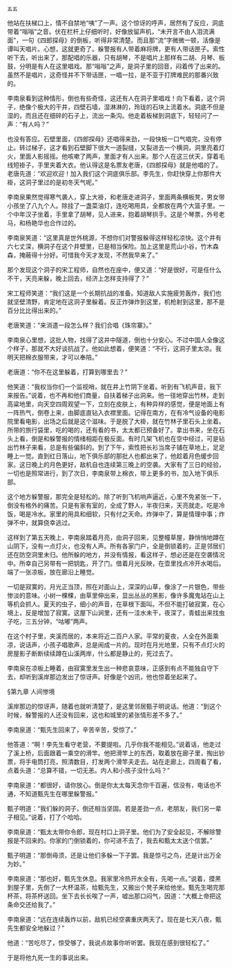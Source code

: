     五五 

   他站在扶梯口上，情不自禁地“咦”了一声。这个惊讶的呼声，居然有了反应，洞底带着“嗡嗡”之音。伏在栏杆上仔细听时，好像放留声机，“未开言不由人泪流满面”，一句《四郎探母》的倒板，听得非常清楚。而且那“流”字微微一顿，活像是谭叫天唱片。心想，这就更奇了。躲警报有人带着麻将牌，更有人带话匣子。索性听下去，听出来了，那配唱的乐器，只有胡琴，不是唱片上那样有二胡、月琴、板鼓，分明是有人在这里唱戏。那“嗡嗡”之声，是洞子里的回音，闷着传了出来的。虽然不是唱片，这奇怪并不下带话匣，一唱一拉，是不亚于打牌难民的那番兴致的。

   李南泉看到这种情形，倒也有些奇怪，这还有人在洞子里唱戏！向下看着，这个洞子，绝像个极大的干井，四壁石墙，湿淋淋的，玲珑的石块上流着水。洞底不但是湿的，而且还在细碎的石子上，流出一条沟。他走着板梯到洞底下，轻轻问了一声：“有人吗？”

   也没有答应。石壁里面，《四郎探母》还唱得来劲，一段快板一口气唱完，没有停止。转过梯子，这才看到石壁脚下很大一道裂缝，又裂进去一个横洞，洞里亮着灯火，里面人影摇摇。他咳嗽了两声，里面才有人出来。那个人在这三伏天，穿着毛线短褂子，手里夹着大衣。他认得这是名票友老唐，《四郎探母》就是他唱的了。老唐先道：“欢迎欢迎！加入我们这个洞底俱乐部。李先生，你赶快穿上你那件大褂，这洞子里过的是初冬天气呢。”

   李南泉果然觉得寒气袭人，穿上大褂，和老唐走进洞子，里面两条横板凳，男女带小孩坐了八九个人。除挂了一盏菜油灯，连吃喝用具，全都放在两个大篮子里。一个中年汉子坐着，手里拿了胡琴，见人进来，抱着胡琴拱手。这是个琴票，外号老马，和杨艳华也合作过的。

   李南泉笑道：“这里真是世外桃源，不想你们对警报躲得这样轻松凉快。这个井有六七丈深，横洞子在这个井壁里，已是相当保险。加上这里是荒山小谷，竹木森森，掩蔽得十分好。可惜我今天才发现，不然我早来了。”

   那个发现这个洞子的宋工程师，自然也在座中，便又道：“好是很好，可是任什么不干，天亮来躲，晚上回去，经济上怎样支持得了？”

   宋工程师笑道：“我们这是一个长期抗战的准备。知道敌人实施疲劳轰炸，我们也就坚壁清野，肯定地在这洞子里躲着。反正炸弹炸到这里，机枪射到这里，那不是百分比比得出来的。”

   老唐笑道：“来消遣一段怎么样？我们合唱《珠帘寨》。”

   李南泉心里想，这批人物，找得了这井中隧道，倒也十分安心。不过中国人全像这个样子，那就不大好谈抗战了。他如此想着，便笑道：“不行，这洞子里太凉。我明天把棉衣服带来，才可以奉陪。”

   老唐道：“你不在这里躲着，打算到哪里去？”

   他笑道：“我权当你们一个监视哨，就在井上竹阴下坐着。听到有飞机声音，我下来报告。”说着，也不再和他们商量，自扶着梯子出洞来。他一径地穿出竹林，走到高粱地里，向天空四周观望一下，立刻在皮肤上，有种异样的感觉，便是地面上有一阵热气，倒卷上来，由脚底直钻入衣襟里面。记得在南方，在有冷气设备的电影院里看电影，出场之后就是这个滋味。于是脱了大褂，就在竹林子里石头上坐着。所带的旅行袋里，吃的喝的，还有看的书，太太都已预备好了。拿出书来，坐在石头上看，倒是和躲警报的情绪相距在极反面。有时几架飞机也在空中经过，可是钻出竹林子来看，总是有些偏斜的。到了下午，索性把长衫当席子铺在草地上，足足睡上一觉。直到红日落山，地下俱乐部的那批人也都出来了，他趁着月色缓步回家。这日晚上的月色更好，敌机自也连续第三晚上的空袭。大家有了三日的经验，一切也是照常进行，到了次日，李南泉带上棉衣，带上更多的书，加入地下俱乐部。

   这个地方躲警服，那完全是轻松的。除了听到飞机响声逼近，心里不免紧张一下，倒没有格外的痛苦。只是有家有室的，全成了野人，半夜归来，天亮就走。吃是冷饭，喝是冷水。家里的用具和细软，只有付之天命。炸弹中了，算是情理中事；炸弹不中，就算侥幸逃过。

   这样到了第五天晚上，李南泉踏着月亮，由洞子回来，见整幢草屋，静悄悄地蹲在山阴下，没有一点灯火，也没有人声。所有各家门户，全是倒锁着的，正是邻居们还在防空洞里未归。他所躲的地方，并没有情报，看这样子，想必还是在空袭情况中。所幸自己另带有一把钥匙，开了门。借着月光反映，在壶里找点冷开水喝后。端了一张凉板，放在廊沿上睡觉。

   一切是寂寞的，月光正当顶，照在对面山上，深深的山草，像涂了一片银色，带些惨淡的意味。小树一棵棵，由草里伸出来，显出丛丛的黑影，像许多魔鬼站在山上等机会抓人。夏天的虫子，细小的声音，在草根下面叫。不但不能打破寂寞，在心境上，反是增加了寂寞。这屋下山涧里，还有一洼水未干，夜深了，青蛙出来找虫子吃，三五分钟，“咕嘟”两声。

   在这个村子里，夹溪而居的，本来将近二百户人家。平常的夏夜，人全在外面乘凉，说话声，小孩子唱歌声，总是闹成一片的。现时在月光地里，只有不点灯火的房屋影子断断续续蹲在山溪两岸，什么都是静止的，死过去了。

   李南泉在凉板上睡着，由寂寞里发生出一种悲哀意味，正感到有点不能独自守下去，却听到溪岸那边发出了惊讶声。好像是个凶讯，他也惊着坐起来了。

   §第九章 人间惨境

   溪岸那边的惊讶声，随着也就听清楚了，是这里邻居甄子明说话。他道：“到这个时候，躲警报的人还没有回来，这也和城里的紧张情形差不多了。”

   李南泉道：“甄先生回来了，辛苦辛苦，受惊了。”

   他答道：“啊！李先生看守老营，不要提啦。几乎你我不能相见。”说着话，他走过了溪上桥，后面跟着一乘空的滑竿。他把滑竿上的东西，取着放在廊子里，掏出钞票，将手电筒打亮，照清数目，打发两个滑竿夫走去。站在走廊上，四周看了看，点着头道：“总算不错，一切无恙。内人和小孩子没什么吗？”

   李南泉道：“都很好，请你放心。倒是你太太每天念你千百遍，信没有，电话也不通，不知道甄先生在哪里躲警报。”

   甄子明道：“我们躲的洞子，倒还相当坚固。若是差劲一点，老朋友，我们另一辈子相见。”说着，打了个哈哈。

   李南泉道：“甄太太带你令郎，现在村口上洞子里。他们为了安全起见，不解除警报是不回来的。你家的门倒锁着的，你可进不去了，我去和甄太太送个信罢。”

   甄子明道：“那倒毋须，还是让他们多躲一下子罢。我是惊弓之鸟，还是计出万全为妙。”

   李南泉道：“那也好，甄先生休息。我家里冷热开水全有，先喝一点。”说着，摸黑到屋子里，先倒了一大杯温茶，给甄先生，又搬出个凳子来给他坐。甄先生喝完那杯茶，将茶杯送回。坐下去长长唉了一声，嘘出那口闷气，因道：“大概上帝把这条命交还给我了。”

   李南泉道：“远在连续轰炸以前，敌机已经空袭重庆两天了。现在是七天八夜，甄先生都安全地躲过？”

   他道：“苦吃尽了，惊受够了，我说点故事你听听罢。我现在感到很轻松了。”

   于是将他九死一生的事说出来。

